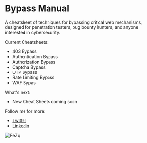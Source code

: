 # Bypass Manual

A cheatsheet of techniques for bypassing critical web mechanisms, designed for penetration testers, bug bounty hunters, and anyone interested in cybersecurity.

Current Cheatsheets:
- 403 Bypass
- Authentication Bypass
- Authorization Bypass
- Captcha Bypass
- OTP Bypass
- Rate Limiting Bypass
- WAF Bypas

What's next:
- New Cheat Sheets coming soon

Follow me for more: <br>
- <a href="https://twitter.com/feritozner" target="blank"> Twitter </a> <br>
- <a href="https://linkedin.com/in/ferit-ozner" target="blank"> Linkedin </a> <br>


![FeZq](https://github.com/user-attachments/assets/ab96de5f-505a-4304-92fb-e90dfefea682)
